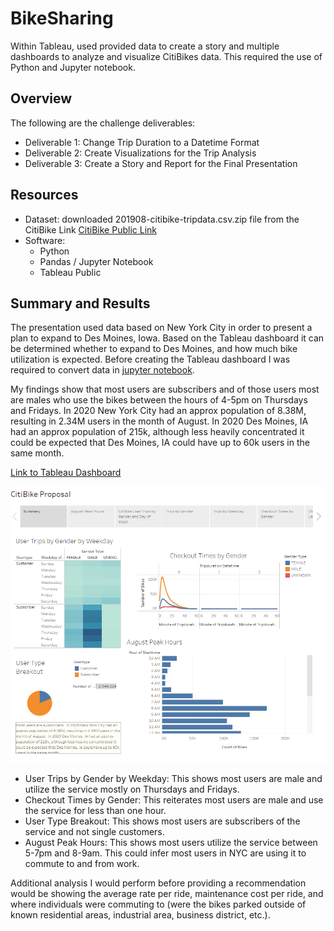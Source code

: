 # BikeSharing
Within Tableau, used provided data to create a story and multiple dashboards to analyze and visualize CitiBikes data.  This required the use of Python and Jupyter notebook.

## Overview
The following are the challenge deliverables:
- Deliverable 1: Change Trip Duration to a Datetime Format
- Deliverable 2: Create Visualizations for the Trip Analysis
- Deliverable 3: Create a Story and Report for the Final Presentation

## Resources
- Dataset: downloaded 201908-citibike-tripdata.csv.zip file from the CitiBike Link [CitiBike Public Link](https://s3.amazonaws.com/tripdata/index.html)
- Software:
  - Python
  - Pandas / Jupyter Notebook
  - Tableau Public

## Summary and Results
The presentation used data based on New York City in order to present a plan to expand to Des Moines, Iowa.  Based on the Tableau dashboard it can be determined whether to expand to Des Moines, and how much bike utilization is expected.  Before creating the Tableau dashboard I was required to convert data in [jupyter notebook](https://github.com/Jahill17/bikesharing/blob/main/NYC_CitiBike_Challenge.ipynb).

My findings show that most users are subscribers and of those users most are males who use the bikes between the hours of 4-5pm on Thursdays and Fridays.  In 2020 New York City had an approx population of 8.38M, resulting in 2.34M users in the month of August.  In 2020 Des Moines, IA had an approx population of 215k, although less heavily concentrated it could be expected that Des Moines, IA could have up to 60k users in the same month.


[Link to Tableau Dashboard](https://public.tableau.com/app/profile/jonathan.hill8424/viz/CitBikeBikesharingPorposal/CitiBikeProposal)


![This is an image](BikesharingTableauDashboard_Summary.png)

- User Trips by Gender by Weekday: This shows most users are male and utilize the service mostly on Thursdays and Fridays.
- Checkout Times by Gender: This reiterates most users are male and use the service for less than one hour.
- User Type Breakout: This shows most users are subscribers of the service and not single customers.
- August Peak Hours: This shows most users utilize the service between 5-7pm and 8-9am.  This could infer most users in NYC are using it to commute to and from work.

Additional analysis I would perform before providing a recommendation would be showing the average rate per ride, maintenance cost per ride, and where individuals were commuting to (were the bikes parked outside of known residential areas, industrial area, business district, etc.).


